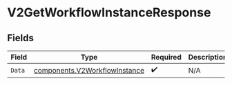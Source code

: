# V2GetWorkflowInstanceResponse


## Fields

| Field                                                                          | Type                                                                           | Required                                                                       | Description                                                                    |
| ------------------------------------------------------------------------------ | ------------------------------------------------------------------------------ | ------------------------------------------------------------------------------ | ------------------------------------------------------------------------------ |
| `Data`                                                                         | [components.V2WorkflowInstance](../../models/components/v2workflowinstance.md) | :heavy_check_mark:                                                             | N/A                                                                            |